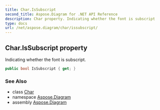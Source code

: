 ```yaml
---
title: Char.IsSubscript
second_title: Aspose.Diagram for .NET API Reference
description: Char property. Indicating whether the font is subscript
type: docs
url: /net/aspose.diagram/char/issubscript/
---
```

## Char.IsSubscript property

Indicating whether the font is subscript.

```csharp
public bool IsSubscript { get; }
```

### See Also

* class [Char](../)
* namespace [Aspose.Diagram](../../char/)
* assembly [Aspose.Diagram](../../../)


